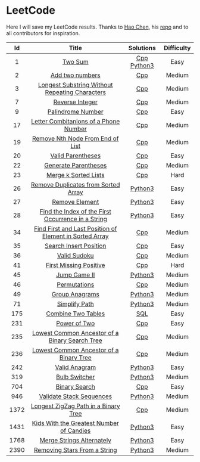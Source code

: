 # LeetCode
Here I will save my LeetCode results. Thanks to [Hao Chen](https://github.com/haoel), his [repo](https://github.com/haoel/leetcode) and to all contributors for inspiration.

| Id | Title | Solutions | Difficulty |
|:--:|:-----:|:---------:|:----------:|
| 1 | [Two Sum](https://leetcode.com/problems/two-sum/description/)| [Cpp](https://github.com/caesiumCS/LeetCode/blob/main/tasks/Two_Sum/Cpp/two_sum.cpp) [Python3](https://github.com/caesiumCS/LeetCode/blob/main/tasks/Two_Sum/Python3/two_sum.py) | Easy |
| 2 | [Add two numbers](https://leetcode.com/problems/add-two-numbers/description/) | [Cpp](https://github.com/caesiumCS/LeetCode/blob/main/tasks/Add_Two_Numbers/Cpp/add_two_numbers.cpp) | Medium |
| 3 | [Longest Substring Without Repeating Characters](https://leetcode.com/problems/longest-substring-without-repeating-characters/description/) | [Cpp](https://github.com/caesiumCS/LeetCode/blob/main/tasks/Longest_Substring_Without_Repeating_Characters/Cpp/longest_substring_without_repeating_characters.cpp) | Medium |
| 7 | [Reverse Integer](https://leetcode.com/problems/reverse-integer/description/) | [Cpp](https://github.com/caesiumCS/LeetCode/blob/main/tasks/Reverse_Integer/Cpp/reverse_integer.cpp) | Medium |
| 9 | [Palindrome Number](https://leetcode.com/problems/palindrome-number/description/) | [Cpp](https://github.com/caesiumCS/LeetCode/blob/main/tasks/Palindrome_Number/Cpp/palindrome_number.cpp) | Easy |
| 17 | [Letter Combitanions of a Phone Number](https://leetcode.com/problems/letter-combinations-of-a-phone-number/description/) | [Cpp](https://github.com/caesiumCS/LeetCode/blob/main/tasks/Letter_Combinations_of_a_Phone_Number/Cpp/letter_combinations_of_a_phone_number.cpp) | Medium |
| 19 | [Remove Nth Node From End of List](https://leetcode.com/problems/remove-nth-node-from-end-of-list/description/) | [Cpp](https://github.com/caesiumCS/LeetCode/blob/main/tasks/Remove_Nth_Node_From_End_of_List/Cpp/remove_nth_node_from_end_of_list.cpp) | Medium |
| 20 | [Valid Parentheses](https://leetcode.com/problems/valid-parentheses/description/) | [Cpp](https://github.com/caesiumCS/LeetCode/blob/main/tasks/Valid_Parentheses/Cpp/valid_parentheses.cpp) | Easy |
| 22 | [Generate Parentheses](https://leetcode.com/problems/generate-parentheses/) | [Cpp](https://github.com/caesiumCS/LeetCode/blob/main/tasks/Generate_Parentheses/Cpp/generate_parentheses.cpp) | Medium |
| 23 | [Merge k Sorted Lists](https://leetcode.com/problems/merge-k-sorted-lists/description/) | [Cpp](https://github.com/caesiumCS/LeetCode/blob/main/tasks/Merge_k_Sorted_Lists/Cpp/merge_k_sorted_lists.cpp) | Hard |
| 26 | [Remove Duplicates from Sorted Array](https://leetcode.com/problems/remove-duplicates-from-sorted-array/description/) | [Python3](https://github.com/caesiumCS/LeetCode/blob/main/tasks/Remove_Duplicates_from_Sorted_Array/Python3/remove_duplicates_from_sorted_array.py) | Easy | 
| 27 | [Remove Element](https://leetcode.com/problems/remove-element/description/) | [Python3](https://github.com/caesiumCS/LeetCode/blob/main/tasks/Remove_Element/Python3/remove_element.py) | Easy |
| 28 | [Find the Index of the First Occurrence in a String](https://leetcode.com/problems/find-the-index-of-the-first-occurrence-in-a-string/description/) | [Python3](https://github.com/caesiumCS/LeetCode/blob/main/tasks/Find_the_Index_of_the_First_Occurrence_in_a_String/Python3/find_the_index_of_the_first_occurrence_in_a_string.py) | Easy |
| 34 | [Find First and Last Position of Element in Sorted Array](https://leetcode.com/problems/find-first-and-last-position-of-element-in-sorted-array/description/) | [Cpp](https://github.com/caesiumCS/LeetCode/blob/main/tasks/Find_First_and_Last_Position_of_Element_in_Sorted_Array/Cpp/find_first_and_last_position_of_element_in_sorted_array.cpp) | Medium |
| 35 | [Search Insert Position](https://leetcode.com/problems/search-insert-position/description/) | [Cpp](https://github.com/caesiumCS/LeetCode/blob/main/tasks/Search_Insert_Position/Cpp/search_insert_position.cpp) | Easy |
| 36 | [Valid Sudoku](https://leetcode.com/problems/valid-sudoku/description/) | [Cpp](https://github.com/caesiumCS/LeetCode/blob/main/tasks/Valid_Sudoku/Cpp/valid_sudoku.cpp) | Medium |
| 41 | [First Missing Positive](https://leetcode.com/problems/first-missing-positive/description/) | [Cpp](https://github.com/caesiumCS/LeetCode/blob/main/tasks/First_Missing_Positive/Cpp/first_missing_positive.cpp) | Hard |
| 45 | [Jump Game II](https://leetcode.com/problems/jump-game-ii/description/) | [Python3](https://github.com/caesiumCS/LeetCode/blob/main/tasks/Jump_Game_II/Python3/jump_game_ii.py) | Medium |
| 46 | [Permutations](https://leetcode.com/problems/permutations/description/) | [Cpp](https://github.com/caesiumCS/LeetCode/blob/main/tasks/Permutations/Cpp/permutations.cpp) | Medium |
| 49 | [Group Anagrams](https://leetcode.com/problems/group-anagrams/description/) | [Python3](https://github.com/caesiumCS/LeetCode/blob/main/tasks/Group_Anagrams/Python3/group_anagrams.py) | Medium |
| 71 | [Simplify Path](https://leetcode.com/problems/simplify-path/description/) | [Python3](https://github.com/caesiumCS/LeetCode/blob/main/tasks/Simplify_Path/Python3/simplify_path.py) | Medium |
| 175 | [Combine Two Tables](https://leetcode.com/problems/combine-two-tables/description/) | [SQL](https://github.com/caesiumCS/LeetCode/blob/main/tasks/Combine_Two_Tables/combine_two_tables.sql) | Easy |
| 231 | [Power of Two](https://leetcode.com/problems/power-of-two/description/) | [Cpp](https://github.com/caesiumCS/LeetCode/blob/main/tasks/Power_of_Two/Cpp/power_of_two.cpp) | Easy |
| 235 | [Lowest Common Ancestor of a Binary Search Tree](https://leetcode.com/problems/lowest-common-ancestor-of-a-binary-search-tree/description/) | [Cpp](https://github.com/caesiumCS/LeetCode/blob/main/tasks/Lowest_Common_Ancestor_of_a_Binary_Search_Tree/Cpp/lowest_common_ancestor_of_binary_search_tree.cpp) | Medium |
| 236 | [Lowest Common Ancestor of a Binary Tree](https://leetcode.com/problems/lowest-common-ancestor-of-a-binary-tree/description/) | [Cpp](https://github.com/caesiumCS/LeetCode/blob/main/tasks/Lowest_Common_Ancestor_of_a_Binary_Tree/Cpp/lowest_common_ancestor_of_a_binary_tree.cpp) | Medium |
| 242 | [Valid Anagram](https://leetcode.com/problems/valid-anagram/description/) | [Python3](https://github.com/caesiumCS/LeetCode/blob/main/tasks/Valid_Anagram/Python3/valid_anagram.py) | Easy |
| 319 | [Bulb Switcher](https://leetcode.com/problems/bulb-switcher/description/) | [Python3](https://github.com/caesiumCS/LeetCode/blob/main/tasks/Bulb_Switcher/Python3/bulb_switcher.py) | Medium |
| 704 | [Binary Search](https://leetcode.com/problems/binary-search/description/) | [Cpp](https://github.com/caesiumCS/LeetCode/blob/main/tasks/Binary_Search/Cpp/binary_search.cpp) | Easy |
| 946 | [Validate Stack Sequences](https://leetcode.com/problems/validate-stack-sequences/description/) | [Python3](https://github.com/caesiumCS/LeetCode/blob/main/tasks/Validate_Stack_Sequences/Python3/validate_stack_sequences.py) | Medium |
| 1372 | [Longest ZigZag Path in a Binary Tree](https://leetcode.com/problems/longest-zigzag-path-in-a-binary-tree/description/) | [Cpp](https://github.com/caesiumCS/LeetCode/blob/main/tasks/Longest_ZigZag_Path_in_a_Binary_Tree/Cpp/longest_zigzag_path_in_a_binary_tree.cpp) | Medium |
| 1431 | [Kids With the Greatest Number of Candies](https://leetcode.com/problems/kids-with-the-greatest-number-of-candies/description/) | [Python3](https://github.com/caesiumCS/LeetCode/blob/main/tasks/Kids_With_the_Greatest_Number_of_Candies/Python3/kids_with_the_greatest_number_of_candies.py) | Easy |
| 1768 | [Merge Strings Alternately](https://leetcode.com/problems/merge-strings-alternately/description/) | [Python3](https://github.com/caesiumCS/LeetCode/blob/main/tasks/Merge_Strings_Alternately/Python3/merge_strings_alternately.py) | Easy |
| 2390 | [Removing Stars From a String](https://leetcode.com/problems/removing-stars-from-a-string/description/) | [Python3](https://github.com/caesiumCS/LeetCode/blob/main/tasks/Removing_Stars_From_a_String/Python3/removing_stars_from_a_string.py) | Medium |
